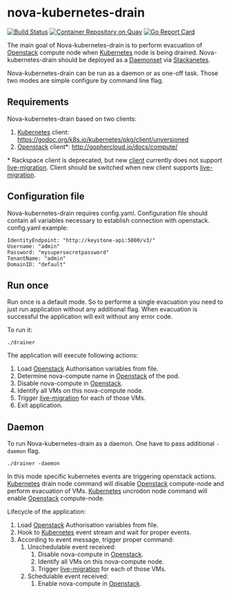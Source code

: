 # nova-kubernetes-drain

[![Build Status](https://api.travis-ci.org/stackanetes/nova-kubernetes-drain.svg?branch=master "Build Status")](https://travis-ci.org/stackanetes/nova-kubernetes-drain)
[![Container Repository on Quay](https://quay.io/repository/stackanetes/nova-kubernetes-drain/status "Container Repository on Quay")](https://quay.io/repository/stackanetes/nova-kubernetes-drain)
[![Go Report Card](https://goreportcard.com/badge/stackanetes/nova-kubernetes-drain "Go Report Card")](https://goreportcard.com/report/stackanetes/nova-kubernetes-drain)

The main goal of Nova-kubernetes-drain is to perform evacuation of [Openstack] compute node when [Kubernetes] node is being drained.
Nova-kubernetes-drain should be deployed as a [Daemonset] via [Stackanetes].

Nova-kubernetes-drain can be run as a daemon or as one-off task. Those two modes are simple configure by command line flag.

## Requirements

Nova-kubernetes-drain based on two clients:
  1. [Kubernetes] client: https://godoc.org/k8s.io/kubernetes/pkg/client/unversioned
  2. [Openstack] client*: http://gophercloud.io/docs/compute/

  \* Rackspace client is deprecated, but new [client] currently does not support [live-migration]. Client should be switched when new client supports [live-migration]. 

## Configuration file

Nova-kubernetes-drain requires config.yaml. Configuration file should contain all variables necessary to establish connection with openstack.
config.yaml example:

```
IdentityEndpoint: "http://keystone-api:5000/v3/"
Username: "admin"
Password: "mysupersecretpassword"
TenantName: "admin"
DomainID: "default"
```

[live-migration]: http://docs.openstack.org/admin-guide/compute-live-migration-usage.html
[Openstack]: https://www.openstack.org/
[Stackanetes]: https://github.com/stackanetes/stackanetes
[Kubernetes]: http://kubernetes.io/
[uncordon]: http://kubernetes.io/docs/user-guide/kubectl/kubectl_uncordon/
[drain]: http://kubernetes.io/docs/user-guide/kubectl/kubectl_drain/
[client]: https://github.com/gophercloud/gophercloud
[daemonset]: http://kubernetes.io/docs/admin/daemons/

## Run once

Run once is a default mode. So to performe a single evacuation you need to just run application without any additional flag. When evacuation is successful the application will exit without any error code. 

To run it:

`./drainer`

The application will execute following actions:
 1. Load [Openstack] Authorisation variables from file.
 2. Determine nova-compute name in [Openstack] of the pod.
 3. Disable nova-compute in [Openstack].
 4. Identify all VMs on this nova-compute node.
 5. Trigger [live-migration] for each of those VMs.
 6. Exit application.

## Daemon

To run Nova-kubernetes-drain as a daemon. One have to pass additional `-daemon` flag.

`./drainer -daemon`

In this mode specific kubernetes events are triggering openstack actions.
[Kubernetes] drain node command will disable [Openstack] compute-node and perform evacuation of VMs.
[Kubernetes] uncrodon node command will enable [Openstack] compute-node.

Lifecycle of the application:
 1. Load [Openstack] Authorisation variables from file.
 2. Hook to [Kubernetes] event stream and wait for proper events.
 3. According to event message, trigger proper command:
    1. Unschedulable event received:
       1. Disable nova-compute in [Openstack].
       2. Identify all VMs on this nova-compute node.
       3. Trigger [live-migration] for each of those VMs.
    2. Schedulable event received:
       1. Enable nova-compute in [Openstack].
